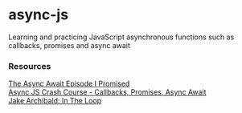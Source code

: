 # async-js
Learning and practicing JavaScript asynchronous functions such as callbacks, promises and async await

### Resources
[The Async Await Episode I Promised](https://www.youtube.com/watch?v=vn3tm0quoqE) <br>
[Async JS Crash Course - Callbacks, Promises, Async Await](https://www.youtube.com/watch?v=PoRJizFvM7s) <br>
[Jake Archibald: In The Loop](https://www.youtube.com/watch?v=cCOL7MC4Pl0)